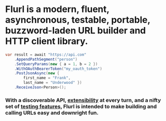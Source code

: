 # Flurl is a modern, fluent, asynchronous, testable, portable, buzzword-laden URL builder and HTTP client library.

````c#
var result = await "https://api.com"
    .AppendPathSegment("person")
    .SetQueryParams(new { a = 1, b = 2 })
    .WithOAuthBearerToken("my_oauth_token")
    .PostJsonAsync(new {
        first_name = "Frank",
        last_name = "Underwood" })
    .ReceiveJson<Person>();
````

### With a discoverable API, [extensibility](extensibility) at every turn, and a nifty set of [testing features](testable-http), Flurl is intended to make building and calling URLs easy and downright fun.
